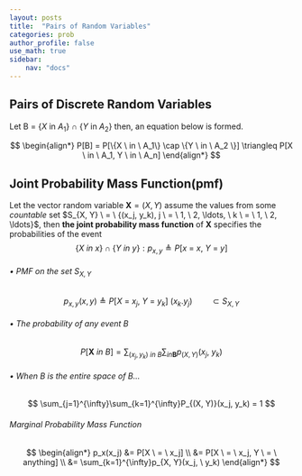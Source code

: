```yaml
---
layout: posts
title:  "Pairs of Random Variables"
categories: prob
author_profile: false
use_math: true
sidebar:
    nav: "docs"
---
```



##  Pairs of Discrete Random Variables
Let B = {$X$ in $A_1$} $\cap$ {$Y$ in $A_2$}
then, an equation below is formed.

$$
\begin{align*}
    P[B] = P[\{X \ in \ A_1\} \cap \{Y \ in \ A_2 \}] \triangleq P[X \ in \ A_1, Y \ in \ A_n]
\end{align*}
$$

## Joint Probability Mass Function(pmf)
Let the vector random variable $\mathbf{X} = (X, Y)$ assume the values from some *countable* set $S_{X, Y} \ = \ \{(x_j, y_k), j \ = \ 1, \ 2, \ldots, \ k \ = \ 1, \ 2, \ldots}$, then **the joint probability mass function** of **X** specifies the probabilities of the event $$\{X \ in \ x\} \cap \{Y \ in \ y\} : p_{x, y}  \triangleq P[x \ = \ x, \ Y \ = \ y]$$

###### $\bullet$ PMF on the set $S_{X, Y}$
$$p_{x, y}(x, y) \triangleq P[X \ = \ x_j, \ Y \ = \ y_k] \ (x_k. y_j) \qquad\subset S_{X, Y}$$

###### $\bullet$ The probability of any event B
$$
    P[\mathbf{X} \ in \ B] = \sum_{(x_j, y_k) \ in \ B}\sum_{in \mathbf{B}} p_{(X, Y)}(x_j, \ y_k)
$$

###### $\bullet$ When B is the entire space of B...
$$
    \sum_{j=1}^{\infty}\sum_{k=1}^{\infty}P_{(X, Y)}(x_j, y_k) = 1
$$
###### Marginal Probability Mass Function
$$
\begin{align*}
    p_x(x_j) &= P[X \ = \ x_j] \\
             &= P[X \ = \ x_j, Y \ = \ anything] \\
             &= \sum_{k=1}^{\infty}p_{X, Y}(x_j, \ y_k)
\end{align*}
$$